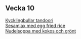 ## Vecka 10

  <a href="recipes/asiatiskt/kycklingbullar-tandoori.html" title="">Kycklingbullar tandoori</a><br/><a href="recipes/asiatiskt/sesamlax-med-egg-fried-rice.html" title="">Sesamlax med egg fried rice</a><br/><a href="recipes/asiatiskt/nudelsoppa-med-kokos-och-gront.html" title="">Nudelsoppa med kokos och grönt</a>
